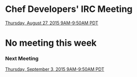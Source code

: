 # Chef Developers' IRC Meeting

[Thursday, August 27, 2015 9AM-9:50AM PDT](http://everytimezone.com/#2015-8-27,240,cn3)

# No meeting this week

### Next Meeting

[Thursday, September 3, 2015 9AM-9:50AM PDT](http://everytimezone.com/#2015-9-3,240,cn3)
